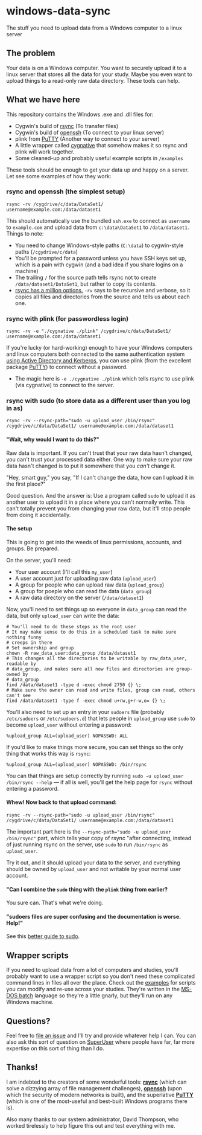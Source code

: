 # windows-data-sync

The stuff you need to upload data from a Windows computer to a linux server

## The problem

Your data is on a Windows computer. You want to securely upload it to a linux server that stores all the data for your study. Maybe you even want to upload things to a read-only raw data directory. These tools can help.

## What we have here

This repository contains the Windows .exe and .dll files for:

* Cygwin's build of [rsync](https://rsync.samba.org/) (To transfer files)
* Cygwin's build of [openssh](https://www.openssh.com/) (To connect to your linux server)
* plink from [PuTTY](https://putty.org/) (Another way to connect to your server)
* A little wrapper called [cygnative](http://diario.beerensalat.info/2009/08/18/new_cygnative_version_1_2_for_rsync_plink.html) that somehow makes it so rsync and plink will work together.
* Some cleaned-up and probably useful example scripts in `/examples`

These tools should be enough to get your data up and happy on a server. Let see some examples of how they work:

### rsync and openssh (the simplest setup)

```rsync -rv /cygdrive/c/data/DataSet1/ username@example.com:/data/dataset1```

This should automatically use the bundled `ssh.exe` to connect as `username` to `example.com` and upload data from `c:\data\DataSet1` to `/data/dataset1.` Things to note:

* You need to change Windows-style paths (`C:\data`) to cygwin-style paths (`/cgydrive/c/data`)
* You'll be prompted for a password unless you have SSH keys set up, which is a pain with cygwin (and a bad idea if you share logins on a machine)
* The trailing `/` for the source path tells rsync not to create `/data/dataset1/DataSet1`, but rather to copy its contents.
* [rsync has a million options.](https://linux.die.net/man/1/rsync) `-rv` says to be recursive and verbose, so it copies all files and directories from the source and tells us about each one.

### rsync with plink (for passwordless login)

```rsync -rv -e "./cygnative ./plink" /cygdrive/c/data/DataSet1/ username@example.com:/data/dataset1```

If you're lucky (or hard-working) enough to have your Windows computers and linux computers both connected to the same authentication system [using Active Directory and Kerberos](https://access.redhat.com/documentation/en-us/red_hat_enterprise_linux/7/html/windows_integration_guide/introduction), you can use plink (from the excellent package [PuTTY](https://putty.org/)) to connect without a password.

* The magic here is `-e ./cygnative ./plink` which tells rsync to use plink (via cygnative) to connect to the server.

### rsync with sudo (to store data as a different user than you log in as)

```rsync -rv --rsync-path="sudo -u upload_user /bin/rsync" /cygdrive/c/data/DataSet1/ username@example.com:/data/dataset1```

#### "Wait, why would I want to do this?"

Raw data is important. If you can't trust that your raw data hasn't changed, you can't trust your processed data either. One way to make sure your raw data hasn't changed is to put it somewhere that you _can't_ change it.

"Hey, smart guy," you say, "If I can't change the data, how can I upload it in the first place?"

Good question. And the answer is: Use a program called `sudo` to upload it as another user to upload it in a place where you can't normally write. This can't totally prevent you from changing your raw data, but it'll stop people from doing it accidentally.

#### The setup

This is going to get into the weeds of linux permissions, accounts, and groups. Be prepared.

On the server, you'll need:

* Your user account (I'll call this `my_user`)
* A user account just for uploading raw data (`upload_user`)
* A group for people who can upload raw data (`upload_group`)
* A group for poeple who can read the data (`data_group`)
* A raw data directory on the server (`/data/dataset1`)

Now, you'll need to set things up so everyone in `data_group` can read the data, but only `upload_user` can write the data:

```
# You'll need to do these steps as the root user
# It may make sense to do this in a scheduled task to make sure nothing funny
# creeps in there
# Set ownership and group
chown -R raw_data_user:data_group /data/dataset1
# This changes all the directories to be writable by raw_data_user, readable by
# data_group, and makes sure all new files and directories are group-owned by
# data_group
find /data/dataset1 -type d -exec chmod 2750 {} \;
# Make sure the owner can read and write files, group can read, others can't see
find /data/dataset1 -type f -exec chmod u+rw,g+r-w,o= {} \;
```

You'll also need to set up an entry in your `sudoers` file (probably `/etc/sudoers` or `/etc/sudoers.d`) that lets people in `upload_group` use `sudo` to become `upload_user` without entering a password:

```
%upload_group ALL=(upload_user) NOPASSWD: ALL
```

If you'd like to make things more secure, you can set things so the only thing that works this way is `rsync`:

```
%upload_group ALL=(upload_user) NOPASSWD: /bin/rsync
```

You can that things are setup correctly by running `sudo -u upload_user /bin/rsync --help` — if all is well, you'll get the help page for `rsync` without entering a password.

#### Whew! Now back to that upload command:

```rsync -rv --rsync-path="sudo -u upload_user /bin/rsync" /cygdrive/c/data/DataSet1/ username@example.com:/data/dataset1```

The important part here is the `--rsync-path="sudo -u upload_user /bin/rsync"` part, which tells your copy of rsync "after connecting, instead of just running rsync on the server, use `sudo` to run `/bin/rsync` as `upload_user`.

Try it out, and it should upload your data to the server, and everything should be owned by `upload_user` and not writable by your normal user account.

#### "Can I combine the `sudo` thing with the `plink` thing from earlier?

You sure can. That's what we're doing.

#### "sudoers files are super confusing and the documentation is worse. Help!"

See this [better guide to sudo](http://toroid.org/sudoers-syntax).

## Wrapper scripts

If you need to upload data from a lot of computers and studies, you'll probably want to use a wrapper script so you don't need these complicated command lines in files all over the place. Check out the [examples](https://github.com/uwmadison-chm/windows-data-sync/tree/master/examples) for scripts you can modify and re-use across your studies. They're written in the [MS-DOS batch](https://www.dostips.com/) language so they're a little gnarly, but they'll run on any Windows machine.

## Questions?

Feel free to [file an issue](https://github.com/uwmadison-chm/windows-data-sync/issues) and I'll try and provide whatever help I can. You can also ask this sort of question on [SuperUser](https://superuser.com/) where people have far, far more expertise on this sort of thing than I do.

## Thanks!

I am indebted to the creators of some wonderful tools: **[rsync](https://rsync.samba.org/)** (which can solve a dizzying array of file management challenges), **[openssh](https://www.openssh.com/)** (upon which the security of modern networks is built), and the superlative **[PuTTY](https://putty.org/)** (which is one of the most-useful and best-built Windows programs there is).

Also many thanks to our system administrator, David Thompson, who worked tirelessly to help figure this out and test everything with me.
